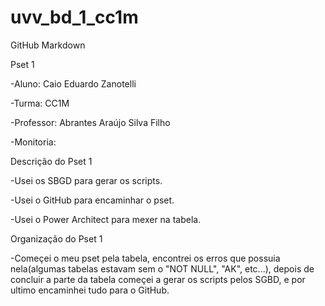 # uvv_bd_1_cc1m
GitHub Markdown

Pset 1

-Aluno: Caio Eduardo Zanotelli


-Turma: CC1M


-Professor: Abrantes Araújo Silva Filho


-Monitoria:


Descrição do Pset 1


-Usei os SBGD para gerar os scripts.


-Usei o GitHub para encaminhar o pset.


-Usei o Power Architect para mexer na tabela.


Organização do Pset 1


-Começei o meu pset pela tabela, encontrei os erros que possuia nela(algumas tabelas estavam sem o "NOT NULL", "AK", etc...), depois de concluir a parte da tabela começei a gerar os scripts pelos SGBD, e por ultimo encaminhei tudo para o GitHub.
